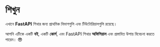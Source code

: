 # শিখুন

এখানে **FastAPI** শিখার জন্য প্রাথমিক বিভাগগুলি এবং টিউটোরিয়ালগুলি রয়েছে।

আপনি এটিকে একটি **বই**, একটি **কোর্স**, এবং FastAPI শিখার **অফিসিয়াল** এবং প্রস্তাবিত উপায় বিবেচনা করতে পারেন। 😎